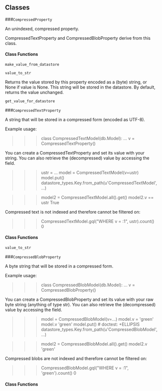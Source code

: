 # 










## Classes
    
    
###`CompressedProperty`

An unindexed, compressed property.

  CompressedTextProperty and CompressedBlobProperty derive from this class.
  

        
#### Class Functions
            
            
`make_value_from_datastore`


 
            
`value_to_str`

Returns the value stored by this property encoded as a (byte) string,
    or None if value is None.  This string will be stored in the datastore.
    By default, returns the value unchanged.
 
            
`get_value_for_datastore`


 
            

        

    
    
###`CompressedTextProperty`

A string that will be stored in a compressed form (encoded as UTF-8).

  Example usage:
  >>> class CompressedTextModel(db.Model):
  ...  v = CompressedTextProperty()

  You can create a CompressedTextProperty and set its value with your string.
  You can also retrieve the (decompressed) value by accessing the field.
  >>> ustr = ...
  >>> model = CompressedTextModel(v=ustr)
  >>> model.put()
  datastore_types.Key.from_path(u'CompressedTextModel', ...)

  >>> model2 = CompressedTextModel.all().get()
  >>> model2.v == ustr
  True

  Compressed text is not indexed and therefore cannot be filtered on:

  >>> CompressedTextModel.gql("WHERE v = :1", ustr).count()
  0
  

        
#### Class Functions
            
            
`value_to_str`


 
            

        

    
    
###`CompressedBlobProperty`

A byte string that will be stored in a compressed form.

  Example usage:

  >>> class CompressedBlobModel(db.Model):
  ...   v = CompressedBlobProperty()

  You can create a CompressedBlobProperty and set its value with your raw byte
  string (anything of type str).  You can also retrieve the (decompressed) value
  by accessing the field.

  >>> model = CompressedBlobModel(v=...)
  >>> model.v = 'green'
  >>> model.v
  'green'
  >>> model.put() # doctest: +ELLIPSIS
  datastore_types.Key.from_path(u'CompressedBlobModel', ...)

  >>> model2 = CompressedBlobModel.all().get()
  >>> model2.v
  'green'

  Compressed blobs are not indexed and therefore cannot be filtered on:

  >>> CompressedBlobModel.gql("WHERE v = :1", 'green').count()
  0
  

        
#### Class Functions
            
            

        

    
